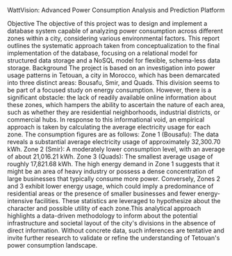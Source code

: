 WattVision: Advanced Power Consumption Analysis and Prediction Platform

Objective
The objective of this project was to design and implement a database system capable of analyzing power consumption across different zones within a city, considering various environmental factors. This report outlines the systematic approach taken from conceptualization to the final implementation of the database, focusing on a relational model for structured data storage and a NoSQL model for flexible, schema-less data storage.
Background
The project is based on an investigation into power usage patterns in Tetouan, a city in Morocco, which has been demarcated into three distinct areas: Bousafu, Smir, and Quads. This division seems to be part of a focused study on energy consumption. However, there is a significant obstacle: the lack of readily available online information about these zones, which hampers the ability to ascertain the nature of each area, such as whether they are residential neighborhoods, industrial districts, or commercial hubs.
In response to this informational void, an empirical approach is taken by calculating the average electricity usage for each zone. 
The consumption figures are as follows:
Zone 1 (Bousafu): The data reveals a substantial average electricity usage of approximately 32,300.70 kWh.
Zone 2 (Smir): A moderately lower consumption level, with an average of about 21,016.21 kWh.
Zone 3 (Quads): The smallest average usage of roughly 17,821.68 kWh.
The high energy demand in Zone 1 suggests that it might be an area of heavy industry or possess a dense concentration of large businesses that typically consume more power. Conversely, Zones 2 and 3 exhibit lower energy usage, which could imply a predominance of residential areas or the presence of smaller businesses and fewer energy-intensive facilities. These statistics are leveraged to hypothesize about the character and possible utility of each zone.This analytical approach highlights a data-driven methodology to inform about the potential infrastructure and societal layout of the city's divisions in the absence of direct information. Without concrete data, such inferences are tentative and invite further research to validate or refine the understanding of Tetouan's power consumption landscape.
